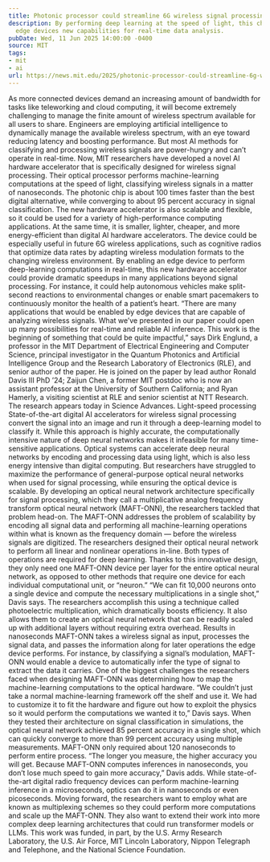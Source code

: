 ```yaml
---
title: Photonic processor could streamline 6G wireless signal processing
description: By performing deep learning at the speed of light, this chip could give
  edge devices new capabilities for real-time data analysis.
pubDate: Wed, 11 Jun 2025 14:00:00 -0400
source: MIT
tags:
- mit
- ai
url: https://news.mit.edu/2025/photonic-processor-could-streamline-6g-wireless-signal-processing-0611
---
```


As more connected devices demand an increasing amount of bandwidth for tasks like teleworking and cloud computing, it will become extremely challenging to manage the finite amount of wireless spectrum available for all users to share.
Engineers are employing artificial intelligence to dynamically manage the available wireless spectrum, with an eye toward reducing latency and boosting performance. But most AI methods for classifying and processing wireless signals are power-hungry and can’t operate in real-time.
Now, MIT researchers have developed a novel AI hardware accelerator that is specifically designed for wireless signal processing. Their optical processor performs machine-learning computations at the speed of light, classifying wireless signals in a matter of nanoseconds.
The photonic chip is about 100 times faster than the best digital alternative, while converging to about 95 percent accuracy in signal classification. The new hardware accelerator is also scalable and flexible, so it could be used for a variety of high-performance computing applications. At the same time, it is smaller, lighter, cheaper, and more energy-efficient than digital AI hardware accelerators.
The device could be especially useful in future 6G wireless applications, such as cognitive radios that optimize data rates by adapting wireless modulation formats to the changing wireless environment.
By enabling an edge device to perform deep-learning computations in real-time, this new hardware accelerator could provide dramatic speedups in many applications beyond signal processing. For instance, it could help autonomous vehicles make split-second reactions to environmental changes or enable smart pacemakers to continuously monitor the health of a patient’s heart.
“There are many applications that would be enabled by edge devices that are capable of analyzing wireless signals. What we’ve presented in our paper could open up many possibilities for real-time and reliable AI inference. This work is the beginning of something that could be quite impactful,” says Dirk Englund, a professor in the MIT Department of Electrical Engineering and Computer Science, principal investigator in the Quantum Photonics and Artificial Intelligence Group and the Research Laboratory of Electronics (RLE), and senior author of the paper.
He is joined on the paper by lead author Ronald Davis III PhD ’24; Zaijun Chen, a former MIT postdoc who is now an assistant professor at the University of Southern California; and Ryan Hamerly, a visiting scientist at RLE and senior scientist at NTT Research. The research appears today in Science Advances.
Light-speed processing
State-of-the-art digital AI accelerators for wireless signal processing convert the signal into an image and run it through a deep-learning model to classify it. While this approach is highly accurate, the computationally intensive nature of deep neural networks makes it infeasible for many time-sensitive applications.
Optical systems can accelerate deep neural networks by encoding and processing data using light, which is also less energy intensive than digital computing. But researchers have struggled to maximize the performance of general-purpose optical neural networks when used for signal processing, while ensuring the optical device is scalable.
By developing an optical neural network architecture specifically for signal processing, which they call a multiplicative analog frequency transform optical neural network (MAFT-ONN), the researchers tackled that problem head-on.
The MAFT-ONN addresses the problem of scalability by encoding all signal data and performing all machine-learning operations within what is known as the frequency domain — before the wireless signals are digitized.
The researchers designed their optical neural network to perform all linear and nonlinear operations in-line. Both types of operations are required for deep learning.
Thanks to this innovative design, they only need one MAFT-ONN device per layer for the entire optical neural network, as opposed to other methods that require one device for each individual computational unit, or “neuron.”
“We can fit 10,000 neurons onto a single device and compute the necessary multiplications in a single shot,” Davis says.
The researchers accomplish this using a technique called photoelectric multiplication, which dramatically boosts efficiency. It also allows them to create an optical neural network that can be readily scaled up with additional layers without requiring extra overhead.
Results in nanoseconds
MAFT-ONN takes a wireless signal as input, processes the signal data, and passes the information along for later operations the edge device performs. For instance, by classifying a signal’s modulation, MAFT-ONN would enable a device to automatically infer the type of signal to extract the data it carries.
One of the biggest challenges the researchers faced when designing MAFT-ONN was determining how to map the machine-learning computations to the optical hardware.
“We couldn’t just take a normal machine-learning framework off the shelf and use it. We had to customize it to fit the hardware and figure out how to exploit the physics so it would perform the computations we wanted it to,” Davis says.
When they tested their architecture on signal classification in simulations, the optical neural network achieved 85 percent accuracy in a single shot, which can quickly converge to more than 99 percent accuracy using multiple measurements. MAFT-ONN only required about 120 nanoseconds to perform entire process.
“The longer you measure, the higher accuracy you will get. Because MAFT-ONN computes inferences in nanoseconds, you don’t lose much speed to gain more accuracy,” Davis adds.
While state-of-the-art digital radio frequency devices can perform machine-learning inference in a microseconds, optics can do it in nanoseconds or even picoseconds.
Moving forward, the researchers want to employ what are known as multiplexing schemes so they could perform more computations and scale up the MAFT-ONN. They also want to extend their work into more complex deep learning architectures that could run transformer models or LLMs.
This work was funded, in part, by the U.S. Army Research Laboratory, the U.S. Air Force, MIT Lincoln Laboratory, Nippon Telegraph and Telephone, and the National Science Foundation.